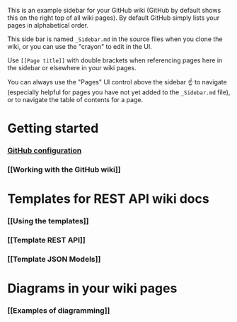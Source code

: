 This is an example sidebar for your GitHub wiki (GitHub by default shows this
on the right top of all wiki pages).
By default GitHub simply lists your pages in alphabetical order.

This side bar is named `_Sidebar.md` in the source files when you clone the
wiki, or you can use the "crayon" to edit in the UI.

Use `[[Page title]]` with double brackets when referencing pages here in the
sidebar or elsewhere in your wiki pages.

You can always use the "Pages" UI control above the sidebar ☝ to navigate
(especially helpful for pages you have not yet added to the `_Sidebar.md`
file), or to navigate the table of contents for a page.

# Getting started

### [GitHub configuration](Home#getting-started)
### [[Working with the GitHub wiki]]

# Templates for REST API wiki docs

### [[Using the templates]]
### [[Template REST API]]
### [[Template JSON Models]]

# Diagrams in your wiki pages

### [[Examples of diagramming]]

